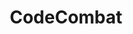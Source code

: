 ---
title: 'CodeCombat'
description: 'Learn to Code Through the Power of Play'
link: 'https://codecombat.com/'
imageURL: 'https://res.cloudinary.com/dc6mrv5cb/image/upload/v1718796051/personal-resources/challenges/codecombat.com__oxkjsh_ojmmu6.webp'
---